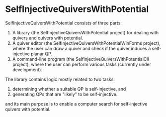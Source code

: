 # SelfInjectiveQuiversWithPotential

SelfInjectiveQuiversWithPotential consists of three parts:
  1. A library (the SelfInjectiveQuiversWithPotential project) for dealing with quivers and quivers with potential.
  2. A quiver editor (the SelfInjectiveQuiversWithPotentialWinForms project), where the user can draw a quiver and check if the quiver induces a self-injective planar QP.
  3. A command-line program (the SelfInjectiveQuiversWithPotentialCli project), where the user can perform various tasks (currently under development).

The library contains logic mostly related to two tasks:
  1. determining whether a suitable QP is self-injective, and
  2. generating QPs that are "likely" to be self-injective.
  
and its main purpose is to enable a computer search for self-injective quivers with potential.

